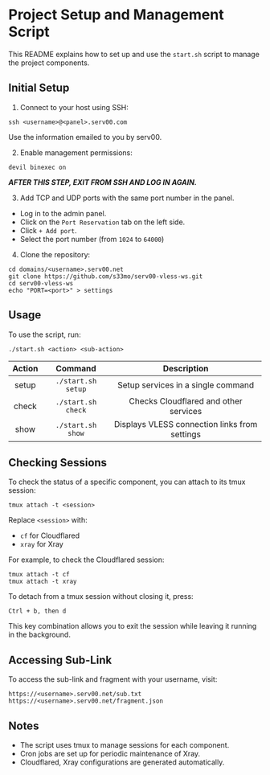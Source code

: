 # Project Setup and Management Script

This README explains how to set up and use the `start.sh` script to manage the project components.

## Initial Setup

1. Connect to your host using SSH:
```
ssh <username>@<panel>.serv00.com
```
Use the information emailed to you by serv00.

2. Enable management permissions:
```
devil binexec on
```
***AFTER THIS STEP, EXIT FROM SSH AND LOG IN AGAIN.***

3. Add TCP and UDP ports with the same port number in the panel.
- Log in to the admin panel.
- Click on the `Port Reservation` tab on the left side.
- Click `+ Add port`.
- Select the port number (from `1024` to `64000`)

4. Clone the repository:
```
cd domains/<username>.serv00.net
git clone https://github.com/s33mo/serv00-vless-ws.git
cd serv00-vless-ws
echo "PORT=<port>" > settings
```

## Usage

To use the script, run:
```
./start.sh <action> <sub-action>
```

| Action | Command            | Description                                   |
| :---:  | :---:              | :---:                                         |
| setup  | `./start.sh setup` | Setup services in a single command            |
| check  | `./start.sh check` | Checks Cloudflared and other services         |
| show   | `./start.sh show`  | Displays VLESS connection links from settings |


## Checking Sessions

To check the status of a specific component, you can attach to its tmux session:
```
tmux attach -t <session>
```
Replace `<session>` with:
- `cf` for Cloudflared
- `xray` for Xray

For example, to check the Cloudflared session:
```
tmux attach -t cf
tmux attach -t xray

```
To detach from a tmux session without closing it, press:
```
Ctrl + b, then d
```
This key combination allows you to exit the session while leaving it running in the background.

## Accessing Sub-Link
To access the sub-link and fragment with your username, visit:
```
https://<username>.serv00.net/sub.txt
https://<username>.serv00.net/fragment.json
```

## Notes

- The script uses tmux to manage sessions for each component.
- Cron jobs are set up for periodic maintenance of Xray.
- Cloudflared, Xray configurations are generated automatically.
